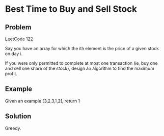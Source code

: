 Best Time to Buy and Sell Stock
===



Problem
-------

[LeetCode 122](https://oj.leetcode.com/problems/best-time-to-buy-and-sell-stock-ii/)

Say you have an array for which the ith element is the price of a given stock on day i.

If you were only permitted to complete at most one transaction (ie, buy one and sell one share of the stock), design an algorithm to find the maximum profit.

Example
-------

Given an example [3,2,3,1,2], return 1


Solution
--------

Greedy.




